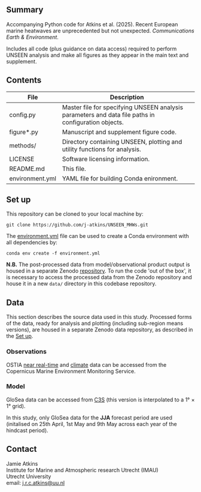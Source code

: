 ## Summary

Accompanying Python code for Atkins et al. (2025). Recent European marine heatwaves are unprecedented but not unexpected. *Communications Earth & Environment*.

Includes all code (plus guidance on data access) required to perform UNSEEN analysis and make all figures as they appear in the main text and supplement. 

## Contents

| File | Description |
| ----- | ----- |
| config.py | Master file for specifying UNSEEN analysis parameters and data file paths in configuration objects. |
| figure*.py | Manuscript and supplement figure code. |
| methods/ | Directory containing UNSEEN, plotting and utility functions for analysis. |
| LICENSE | Software licensing information. |
| README.md | This file. |
| environment.yml | YAML file for building Conda enironment. |

## Set up

This repository can be cloned to your local machine by:

`git clone https://github.com/j-atkins/UNSEEN_MHWs.git`

The [environment.yml](environment.yml) file can be used to create a Conda environment with all dependencies by:

`conda env create -f environment.yml`

**N.B.** The post-processed data from model/observational product output is housed in a separate Zenodo [repository](https://doi.org/10.5281/zenodo.17076446). To run the code 'out of the box', it is necessary to access the processed data from the Zenodo repository and house it in a new `data/` directory in this codebase repository.

## Data

This section describes the source data used in this study. Processed forms of the data, ready for analysis and plotting (including sub-region means versions), are housed in a separate Zenodo data repository, as described in the [Set up](#set-up).

### Observations
OSTIA [near real-time](https://doi.org/10.48670/moi-00165) and [climate](https://doi.org/10.48670/moi-00168) data can be accessed from the Copernicus Marine Environment Monitoring Service.

### Model
GloSea data can be accessed from [C3S](https://doi.org/10.24381/cds.181d637e) (this version is interpolated to a 1° × 1° grid).

In this study, only GloSea data for the **JJA** forecast period are used (initalised on 25th April, 1st May and 9th May across each year of the hindcast period).

## Contact

Jamie Atkins  
Institute for Marine and Atmospheric research Utrecht (IMAU)  
Utrecht University  
email: j.r.c.atkins@uu.nl
